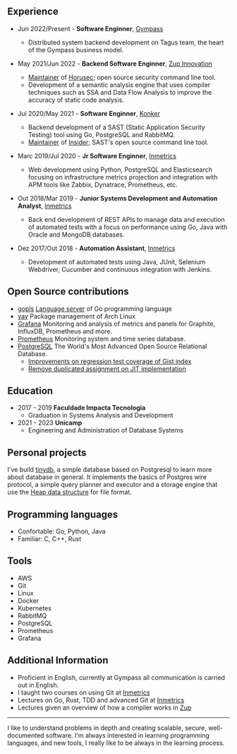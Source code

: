 ## Experience

- Jun 2022/Present - **Software Enginner**, [Gympass](https://site.gympass.com)
  - Distributed system backend development on Tagus team, the heart of the Gympass business model.

- May 2021/Jun 2022 - **Backend Software Enginner**, [Zup Innovation](https://www.zup.com.br/)
  - [Maintainer](https://github.com/ZupIT/horusec/commits?author=matheusalcantarazup) of 
  [Horusec](https://github.com/ZupIT/horusec); open source security command line tool.
  - Development of a semantic analysis engine that uses compiler techniques such as SSA and Data Flow Analysis to 
  improve the accuracy of static code analysis.

- Jul 2020/May 2021 - **Software Enginner**, [Konker](http://www.konkerlabs.com/)
  - Backend development of a SAST (Static Application Security Testing) tool using Go, PostgreSQL and RabbitMQ.
  - [Maintainer](https://github.com/insidersec/insider/commits?author=msAlcantara) of 
  [Insider](https://github.com/insidersec/insider); SAST's open source command line tool.

- Marc 2019/Jul 2020 - **Jr Software Enginner**, [Inmetrics](https://inmetrics.com.br/)
  - Web development using Python, PostgreSQL and Elasticsearch focusing on infrastructure metrics projection and 
  integration with APM tools like Zabbix, Dynatrace, Prometheus, etc.

- Out 2018/Mar 2019 - **Junior Systems Development and Automation Analyst**, [Inmetrics](https://inmetrics.com.br/)
  - Back end development of REST APIs to manage data and execution of automated tests with a focus on performance using 
  Go, Java with Oracle and MongoDB databases.

- Dez 2017/Out 2018 - **Automation Assistant**, [Inmetrics](https://inmetrics.com.br/)
  - Development of automated tests using Java, JUnit, Selenium Webdriver, Cucumber and continuous integration with Jenkins.


## Open Source contributions
- [gopls](https://github.com/golang/tools/commits?author=msAlcantara) [Language server](https://langserver.org/) of Go programming language
- [yay](https://github.com/Jguer/yay/commits?author=msAlcantara) Package management of Arch Linux
- [Grafana](https://github.com/grafana/grafana/commits?author=msAlcantara) Monitoring and analysis of metrics and panels for Graphite, InfluxDB, Prometheus and more.
- [Prometheus](https://github.com/prometheus/prometheus/commits?author=msAlcantara) Monitoring system and time series database. 
- [PostgreSQL](https://www.postgresql.org/) The World's Most Advanced Open Source Relational Database.
    - [Improvements on regression test coverage of Gist index](https://git.postgresql.org/gitweb/?p=postgresql.git;a=commit;h=6a1f082abac9da756d473e16238a906ca5a592dc)
    - [Remove duplicated assignment on JIT implementation](https://git.postgresql.org/gitweb/?p=postgresql.git;a=commit;h=ccfca8ea42b8be09a509f68564f6ee13859285b1)


## Education
- 2017 - 2019 **Faculdade Impacta Tecnologia**
  - Graduation in Systems Analysis and Development
- 2021 - 2023 **Unicamp**
  - Engineering and Administration of Database Systems


## Personal projects
I've build [tinydb](https://github.com/msAlcantara/tinydb), a simple database based on Postgresql to learn more about database in general. It implements the basics of Postgres wire protocol, a simple query planner and executor and a storage engine that use the [Heap data structure](https://en.wikipedia.org/wiki/Heap_(data_structure)) for file format.

## Programming languages
- Confortable: Go, Python, Java
- Familiar: C, C++, Rust

## Tools
 - AWS
 - Git
 - Linux
 - Docker
 - Kubernetes
 - RabbitMQ
 - PostgreSQL
 - Prometheus
 - Grafana


## Additional Information
- Proficient in English, currently at Gympass all communication is carried out in English.
- I taught two courses on using Git at [Inmetrics](https://inmetrics.com.br/)
- Lectures on Go, Rust, TDD and advanced Git at [Inmetrics](https://inmetrics.com.br/)
- Lectures given an overview of how a compiler works in [Zup](https://www.zup.com.br/)

---
I like to understand problems in depth and creating scalable, secure, well-documented software. I'm always interested in 
learning programming languages, and new tools, I really like to be always in the learning process.
